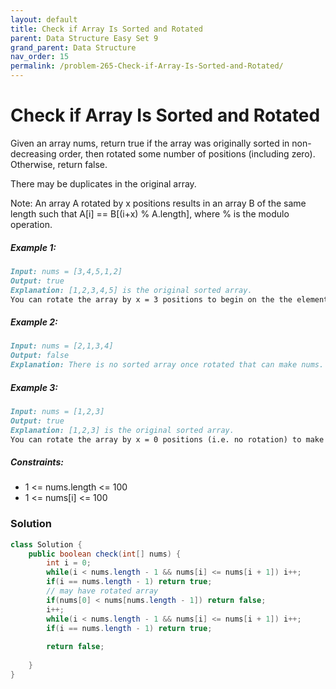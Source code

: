 ```yaml
---
layout: default
title: Check if Array Is Sorted and Rotated
parent: Data Structure Easy Set 9
grand_parent: Data Structure
nav_order: 15
permalink: /problem-265-Check-if-Array-Is-Sorted-and-Rotated/
---
```

# Check if Array Is Sorted and Rotated
Given an array nums, return true if the array was originally sorted in non-decreasing order, then rotated some number of positions (including zero). Otherwise, return false.

There may be duplicates in the original array.

Note: An array A rotated by x positions results in an array B of the same length such that A[i] == B[(i+x) % A.length], where % is the modulo operation.

##### Example 1:
```markdown
Input: nums = [3,4,5,1,2]
Output: true
Explanation: [1,2,3,4,5] is the original sorted array.
You can rotate the array by x = 3 positions to begin on the the element of value 3: [3,4,5,1,2].
```
##### Example 2:
```markdown
Input: nums = [2,1,3,4]
Output: false
Explanation: There is no sorted array once rotated that can make nums.
```
##### Example 3:
```markdown
Input: nums = [1,2,3]
Output: true
Explanation: [1,2,3] is the original sorted array.
You can rotate the array by x = 0 positions (i.e. no rotation) to make nums.
```
##### Constraints:
* 1 <= nums.length <= 100
* 1 <= nums[i] <= 100

### Solution
```java
class Solution {
    public boolean check(int[] nums) {
        int i = 0;
        while(i < nums.length - 1 && nums[i] <= nums[i + 1]) i++;
        if(i == nums.length - 1) return true;
        // may have rotated array
        if(nums[0] < nums[nums.length - 1]) return false;
        i++;
        while(i < nums.length - 1 && nums[i] <= nums[i + 1]) i++;
        if(i == nums.length - 1) return true;
        
        return false;
        
    }
}
```